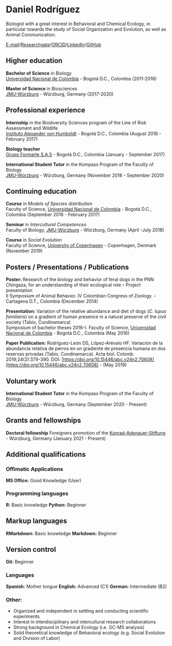 # Daniel Rodríguez
Biologist with a great interest in Behavioral and Chemical Ecology, in particular towards the study of Social Organization and Evolution, as well as Animal Communication.

[E-mail](mailto:daniel.rodriguez@stud-mail.uni-wuerzburg.de)/[Researchgate](https://www.researchgate.net/profile/Daniel-Rodriguez-Leon)/[ORCID](https://orcid.org/0000-0001-9637-1364)/[LinkedIn](www.linkedin.com/in/dsrodriguezl)/[GitHub](https://github.com/dsrodriguezl)

## Higher education
**Bachelor of Science** in Biology <br>
[Universidad Nacional de Colombia](https://unal.edu.co/) - Bogotá D.C., Colombia (2011-2016)

**Master of Science** in Biosciences <br>
[JMU-Würzburg](https://www.uni-wuerzburg.de/en/home/) - Würzburg, Germany (2017-2020)

## Professional experience
**Internship** in the Biodiversity Sciences program of the Line of Risk Assessment and Wildlife <br>
[Instituto Alexander von Humboldt](www.humboldt.org.co/es) - Bogotá D.C., Colombia (August 2016 - February 2017)

**Biology teacher** <br>
[Grupo Formarte S.A.S](https://formarte.edu.co) - Bogotá D.C., Colombia (January - September 2017)

**International Student Tutor** in the Kompass Program of the Faculty of Biology <br>
[JMU-Würzburg](https://www.uni-wuerzburg.de/en/home/) - Würzburg, Germany (November 2018 - September 2020)


## Continuing education
**Course** in _Models of Species distribution_ <br>
Faculty of Science, [Universidad Nacional de Colombia](https://unal.edu.co/) - Bogotá D.C., Colombia (September 2016 - February 2017)

**Seminar** in _Intercultural Competences_ <br>
Faculty of Biology, [JMU-Würzburg](https://www.uni-wuerzburg.de/en/home/) - Würzburg, Germany (April -July 2018)

**Course** in _Social Evolution_ <br>
Faculty of Science, [University of Copenhagen](https://www.ku.dk/english) - Copenhagen, Denmark (November 2019)

## Posters / Presentations / Publications

**Poster:** Research of the biology and behavior of feral dogs in the PNN Chingaza, for an understanding of their ecological role – Project presentation <br>
II Symposium of Animal Behavior. IV Colombian Congress of Zoology. - Cartagena D.T., Colombia (December 2014)

**Presentation:** Variation of the relative abundance and diet of dogs (_C. lupus familiaris_) on a gradient of human presence in a natural preserve of the civil society (Tabio, Cundinamarca) <br>
Symposium of bachelor theses 2016-I. Faculty of Science, [Universidad Nacional de Colombia](https://unal.edu.co/) - Bogotá D.C., Colombia (May 2016)

**Paper Publication:** Rodríguez-León DS, López-Arévalo HF. Variación de la abundancia relativa de perros en un gradiente de presencia humana en dos reservas privadas (Tabio, Cundinamarca). Acta biol. Colomb. 2019;24(2):379-390.
DOI: [https://doi.org/10.15446/abc.v24n2.70608](https://doi.org/10.15446/abc.v24n2.70608) - (May 2019)

## Voluntary work

**International Student Tutor** in the Kompass Program of the Faculty of Biology <br>
[JMU-Würzburg](https://www.uni-wuerzburg.de/en/home/) - Würzburg, Germany (September 2020 - Present)

## Grants and fellowships

**Doctoral fellowship**
Foreigners promotion of the [Konrad-Adenauer-Stiftung](https://www.kas.de/de/home) - Würzburg, Germany (January 2021 - Present)

## Additional qualifications
### Offimatic Applications

**MS Office:** Good Knowledge (User)

### Programming languages

**R:** Basic knowledge
**Python:** Beginner

## Markup languages

**RMarkdown:**  Basic knowledge
**Markdown:** Beginner

## Version control

**Git:** Beginner

### Languages
**Spanish:** Mother tongue
**English:** Advanced (C1)
**German:** Intermediate (B2)

### Other:
- Organized and independent in settling and conducting scientific experiments
- Interest in interdisciplinary and intercultural research collaborations
- Strong background in Chemical Ecology (i.e. GC-MS analysis)
- Solid theoretical knowledge of Behavioral ecology (e.g. Social Evolution and Division of Labor)
